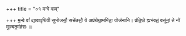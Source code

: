 +++
title = "०१ मन्वे वाम्"

+++
म॒न्वे वां॑ द्यावापृथिवी सुभोजसौ॒ सचे॑तसौ॒ ये अप्र॑थेथा॒ममि॑ता॒ योज॑नानि। प्र॑ति॒ष्ठे ह्यभ॑वतं॒ वसू॑नां॒ ते नो॑ मुञ्चत॒मंह॑सः ॥